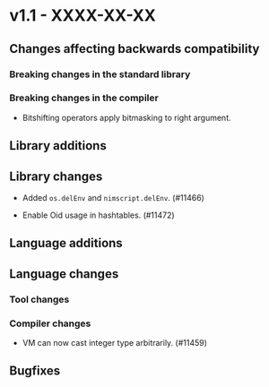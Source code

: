 # v1.1 - XXXX-XX-XX


## Changes affecting backwards compatibility


### Breaking changes in the standard library


### Breaking changes in the compiler

- Bitshifting operators apply bitmasking to right argument.

## Library additions


## Library changes

- Added `os.delEnv` and `nimscript.delEnv`. (#11466)

- Enable Oid usage in hashtables. (#11472)


## Language additions


## Language changes


### Tool changes


### Compiler changes

- VM can now cast integer type arbitrarily. (#11459)


## Bugfixes

